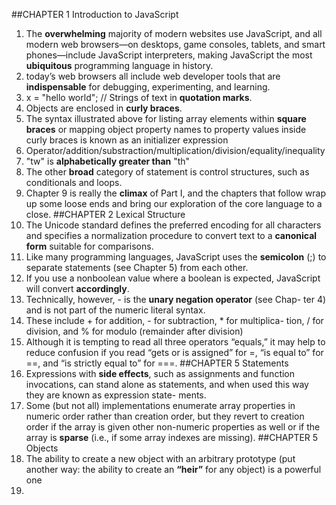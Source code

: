 ##CHAPTER 1 Introduction to JavaScript
1. The __overwhelming__ majority of modern websites use JavaScript, and all modern web browsers—on desktops, game consoles, tablets, and smart phones—include JavaScript interpreters, making JavaScript the most __ubiquitous__ programming language in history.
2. today’s web browsers all include web developer tools that are __indispensable__ for debugging, experimenting, and learning.
3. x = "hello world"; // Strings of text in __quotation marks__.
4. Objects are enclosed in __curly braces__.
5. The syntax illustrated above for listing array elements within __square braces__ or mapping object property names to property values inside curly braces is known as an initializer expression
6. Operator/addition/substraction/multiplication/division/equality/inequality
7. "tw" is __alphabetically greater than__ "th"
8. The other __broad__ category of statement is control structures, such as conditionals and loops.
9. Chapter 9 is really the __climax__ of Part I, and the chapters that follow wrap up some loose ends and bring our exploration of the core language to a close.
##CHAPTER 2 Lexical Structure
1. The Unicode standard defines the preferred encoding for all characters and specifies a normalization procedure to convert text to a __canonical form__ suitable for comparisons.
2. Like many programming languages, JavaScript uses the __semicolon__ (;) to separate statements (see Chapter 5) from each other.
3. If you use a nonboolean value where a boolean is expected, JavaScript will convert __accordingly__.
4. Technically, however, - is the __unary negation operator__ (see Chap- ter 4) and is not part of the numeric literal syntax.
5. These include + for addition, - for subtraction, * for multiplica- tion, / for division, and % for modulo (remainder after division)
6. Although it is tempting to read all three operators “equals,” it may help to reduce confusion if you read “gets or is assigned” for =, “is equal to” for ==, and “is strictly equal to” for ===.
##CHAPTER 5 Statements
1. Expressions with __side effects__, such as assignments and function invocations, can stand alone as statements, and when used this way they are known as expression state- ments.
2. Some (but not all) implementations enumerate array properties in numeric order rather than creation order, but they revert to creation order if the array is given other non-numeric properties as well or if the array is __sparse__ (i.e., if some array indexes are missing).
##CHAPTER 5 Objects
1. The ability to create a new object with an arbitrary prototype (put another way: the ability to create an __“heir”__ for any object) is a powerful one
2. 